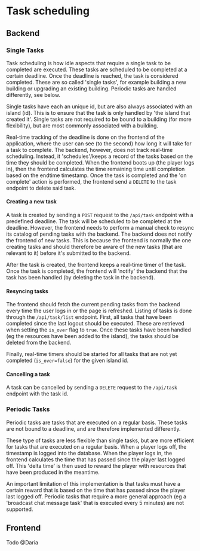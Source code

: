 # Task scheduling

## Backend
### Single Tasks
Task scheduling is how idle aspects that require a single task to be completed are executed.
These tasks are scheduled to be completed at a certain deadline. Once the deadline is reached, the task is considered completed.
These are so called 'single tasks', for example building a new building or upgrading an existing building.
Periodic tasks are handled differently, see below.

Single tasks have each an unique id, but are also always associated with an island (id). This is to ensure that the task is only handled by 'the island that created it'.
Single tasks are not required to be bound to a building (for more flexibility), but are most commonly associated with a building.

Real-time tracking of the deadline is done on the frontend of the application, where the user can see (to the second) how long it will take for a task to complete.
The backend, however, does not track real-time scheduling. Instead, it 'schedules'/keeps a record of the tasks based on the time they should be completed.
When the frontend boots up (the player logs in), then the frontend calculates the time remaining time until completion based on the endtime timestamp.
Once the task is completed and the 'on complete' action is performed, the frontend send a `DELETE` to the task endpoint to delete said task.

#### Creating a new task
A task is created by sending a `POST` request to the `/api/task` endpoint with a predefined deadline. The task will be scheduled to be completed at the deadline.
However, the frontend needs to perform a manual check to resync its catalog of pending tasks with the backend. The backend does not notify the frontend of new tasks.
This is because the frontend is normally the one creating tasks and should therefore be aware of the new tasks (that are relevant to it) before it's submitted to the backend.

After the task is created, the frontend keeps a real-time timer of the task. Once the task is completed,
the frontend will 'notify' the backend that the task has been handled (by deleting the task in the backend).

#### Resyncing tasks
The frontend should fetch the current pending tasks from the backend every time the user logs in or the page is refreshed.
Listing of tasks is done through the `/api/task/list` endpoint. 
First, all tasks that have been completed since the last logout should be executed. These are retrieved when setting the `is_over` flag to `true`. 
Once these tasks have been handled (eg the resources have been added to the island), the tasks should be deleted from the backend.

Finally, real-time timers should be started for all tasks that are not yet completed (`is_over=false`) for the given island id.

#### Cancelling a task
A task can be cancelled by sending a `DELETE` request to the `/api/task` endpoint with the task id.


### Periodic Tasks
Periodic tasks are tasks that are executed on a regular basis. These tasks are not bound to a deadline, and are therefore implemented differently.

These type of tasks are less flexible than single tasks, but are more efficient for tasks that are executed on a regular basis.
When a player logs off, the timestamp is logged into the database. When the player logs in, the frontend calculates the time that has passed since the player last logged off.
This 'delta time' is then used to reward the player with resources that have been produced in the meantime.

An important limitation of this implementation is that tasks must have a certain reward that is based on the time that has passed since the player last logged off.
Periodic tasks that require a more general approach (eg a 'broadcast chat message task' that is executed every 5 minutes) are not supported.

## Frontend

Todo @Daria